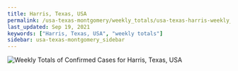 ```yaml
---
title: Harris, Texas, USA
permalink: /usa-texas-montgomery/weekly_totals/usa-texas-harris-weekly_totals.html
last_updated: Sep 19, 2021
keywords: ["Harris, Texas, USA", "weekly totals"]
sidebar: usa-texas-montgomery_sidebar
---
```


![Weekly Totals of Confirmed Cases for Harris, Texas, USA](/covid_tracker/images/graphs/usa-texas-harris-weekly_totals_graph.png)
